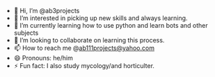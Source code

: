 - 👋 Hi, I’m @ab3projects
- 👀 I’m interested in picking up new skills and always learning.
- 🌱 I’m currently learning how to use python and learn bots and other subjects
- 💞️ I’m looking to collaborate on learning this process.
- 📫 How to reach me @ab111projects@yahoo.com
- 😄 Pronouns: he/him
- ⚡ Fun fact: I also study mycology/and horticulter.

<!---
ab3projects/ab3projects is a ✨ special ✨ repository because its `README.md` (this file) appears on your GitHub profile.
You can click the Preview link to take a look at your changes.
--->
